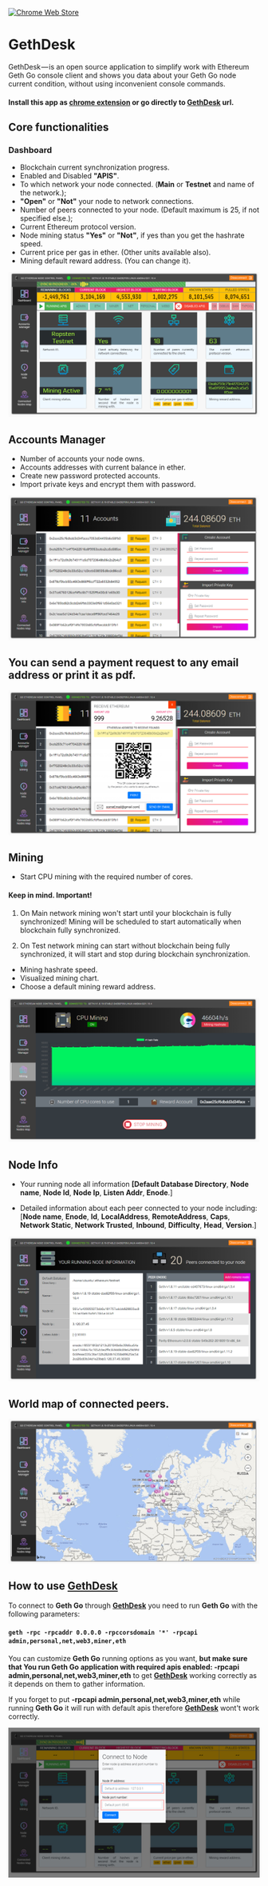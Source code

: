 [![Chrome Web Store](https://img.shields.io/badge/Chrome%20Web%20Store%3A-1.0%20beta-brightgreen.svg)](https://chrome.google.com/webstore/detail/ethereum-gethdesk/ldbikceofpgkjbmoijglmnaphdcfmklp?hl=uk)


# GethDesk
GethDesk — is an open source application to simplify work with Ethereum Geth Go console client and shows you data about your Geth Go node current condition, without using inconvenient console commands.
#### Install this app as [chrome extension](https://chrome.google.com/webstore/detail/ethereum-gethdesk/ldbikceofpgkjbmoijglmnaphdcfmklp?hl=uk) or go directly to <a href='http://cryptobit-env.7hiybanifg.eu-central-1.elasticbeanstalk.com/gethdesk/index.html'>GethDesk</a> url. 


## Core functionalities
### Dashboard
* Blockchain current synchronization progress.
* Enabled and Disabled **"APIS"**.
* To which network your node connected. (**Main** or **Testnet** and name of 
   the network.);
* **"Open"** or **"Not"** your node to network connections.
* Number of peers connected to your node. (Default maximum is 25, if not 
   specified else.);
* Current Ethereum protocol version.
* Node mining status **"Yes"** or **"Not"**, if yes than you get the hashrate speed. 
* Current price per gas in ether. (Other units available also).
* Mining default reward address. (You can change it).

![GitHub Logo](/readmeIMG/dashboard.jpg)


## Accounts Manager
* Number of accounts your node owns.
* Accounts addresses with current balance in ether.
* Create new password protected accounts.
* Import private keys and encrypt them with password.

![GitHub Logo](/readmeIMG/accounts.jpg)

## You can send a payment request to any email address or print it as pdf.
![GitHub Logo](/readmeIMG/paymentRequest.jpg)

## Mining
* Start CPU mining with the required number of cores.
   
#### Keep in mind. Important!

1. On Main network mining won't start until your blockchain is fully synchronized! Mining will be scheduled to start automatically when blockchain fully synchronized.

2. On Test network mining can start without blockchain being fully synchronized, it will start and stop during blockchain synchronization.

* Mining hashrate speed.
* Visualized mining chart.
* Choose a default mining reward address.

![GitHub Logo](/readmeIMG/mining.png)

## Node Info
* Your running node all information **[Default Database Directory**, **Node name**, **Node 
  Id**, **Node Ip**, **Listen Addr**, **Enode**.]

* Detailed information about each peer connected to your node including: [**Node name**, **Enode**, **Id**, 
  **LocalAddress**, **RemoteAddress**, **Caps**, **Network Static**, **Network Trusted**, 
  **Inbound**, **Difficulty**, **Head**, **Version**.]
  
![GitHub Logo](/readmeIMG/nodeInfo.jpg)

## World map of connected peers.

![GitHub Logo](/readmeIMG/mapofNodes.jpg)

## How to use <a href='http://cryptobit-env.7hiybanifg.eu-central-1.elasticbeanstalk.com/gethdesk/index.html'>GethDesk</a>
To connect to **Geth Go** through **<a href='http://cryptobit-env.7hiybanifg.eu-central-1.elasticbeanstalk.com/gethdesk/index.html'>GethDesk</a>** you need to run **Geth Go** with the following parameters:
#### `geth -rpc -rpcaddr 0.0.0.0 -rpccorsdomain '*' -rpcapi admin,personal,net,web3,miner,eth`

You can customize **Geth Go** running options as you want, **but make sure that You 
run Geth Go application with required apis enabled: -rpcapi 
admin,personal,net,web3,miner,eth** to get
**<a href='http://cryptobit-env.7hiybanifg.eu-central-1.elasticbeanstalk.com/gethdesk/index.html'>GethDesk</a>** working correctly as it depends on them to gather information. 

If you forget to put **-rpcapi admin,personal,net,web3,miner,eth** while running 
**Geth Go** it will run with default apis therefore **<a href='http://cryptobit-env.7hiybanifg.eu-central-1.elasticbeanstalk.com/gethdesk/index.html'>GethDesk</a>** wont't work 
correctly.

![GitHub Logo](/readmeIMG/connection.jpg)
